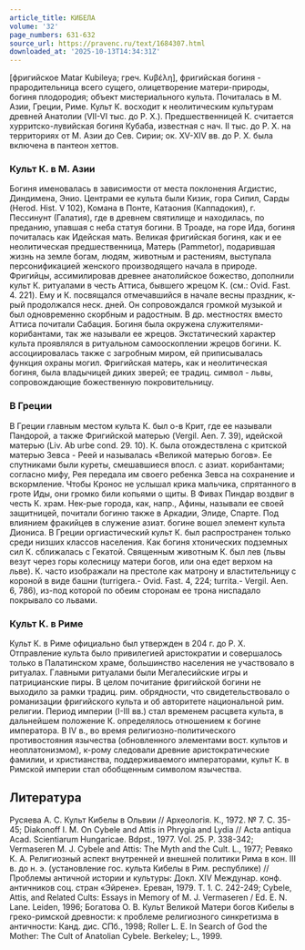 ```yaml
---
article_title: КИБЕЛА
volume: '32'
page_numbers: 631-632
source_url: https://pravenc.ru/text/1684307.html
downloaded_at: '2025-10-13T14:34:31Z'
---
```


[фригийское Matar Kubileya; греч. Κυβέλη], фригийская богиня - прародительница всего сущего, олицетворение матери-природы, богиня плодородия; объект мистериального культа. Почиталась в М. Азии, Греции, Риме. Культ К. восходит к неолитическим культурам древней Анатолии (VII-VI тыс. до Р. Х.). Предшественницей К. считается хурритско-лувийская богиня Кубаба, известная с нач. II тыс. до Р. Х. на территориях от М. Азии до Сев. Сирии; ок. XV-ХIV вв. до Р. Х. была включена в пантеон хеттов.

### Культ К. в М. Азии

Богиня именовалась в зависимости от места поклонения Агдистис, Диндимена, Энио. Центрами ее культа были Кизик, гора Сипил, Сарды (Herod. Hist. V 102), Комана в Понте, Катаония (Каппадокия), г. Пессинунт (Галатия), где в древнем святилище и находилась, по преданию, упавшая с неба статуя богини. В Троаде, на горе Ида, богиня почиталась как Идейская мать. Великая фригийская богиня, как и ее неолитическая предшественница, Матерь (Pammetor), подарившая жизнь на земле богам, людям, животным и растениям, выступала персонификацией женского производящего начала в природе. Фригийцы, ассимилировав древнее анатолийское божество, дополнили культ К. ритуалами в честь Аттиса, бывшего жрецом К. (см.: Ovid. Fast. 4. 221). Ему и К. посвящался отмечавшийся в начале весны праздник, к-рый продолжался неск. дней. Он сопровождался громкой музыкой и был одновременно скорбным и радостным. В др. местностях вместо Аттиса почитали Сабация. Богиня была окружена служителями-корибантами, так же называли ее жрецов. Экстатический характер культа проявлялся в ритуальном самооскоплении жрецов богини. К. ассоциировалась также с загробным миром, ей приписывалась функция охраны могил. Фригийская матерь, как и неолитическая богиня, была владычицей диких зверей; ее традиц. символ - львы, сопровождающие божественную покровительницу.

### В Греции

В Греции главным местом культа К. был о-в Крит, где ее называли Пандорой, а также Фригийской матерью (Vergil. Aen. 7. 39), идейской матерью (Liv. Ab urbe cond. 29. 10). К. была отождествлена с критской матерью Зевса - Реей и называлась «Великой матерью богов». Ее спутниками были куреты, смешавшиеся впосл. с азиат. корибантами; согласно мифу, Рея передала им своего ребенка Зевса на сохранение и вскормление. Чтобы Кронос не услышал крика мальчика, спрятанного в гроте Иды, они громко били копьями о щиты. В Фивах Пиндар воздвиг в честь К. храм. Нек-рые города, как, напр., Афины, называли ее своей защитницей, почитали богиню также в Аркадии, Элиде, Спарте. Под влиянием фракийцев в служение азиат. богине вошел элемент культа Диониса. В Греции оргиастический культ К. был распространен только среди низших классов населения. Как богиня хтонических подземных сил К. сближалась с Гекатой. Священным животным К. был лев (львы везут через горы колесницу матери богов, или она едет верхом на льве). К. часто изображали на престоле как матрону и властительницу с короной в виде башни (turrigera.- Ovid. Fast. 4, 224; turrita.- Vergil. Aen. 6, 786), из-под которой по обеим сторонам ее трона ниспадало покрывало со львами.

### Культ К. в Риме

Культ К. в Риме официально был утвержден в 204 г. до Р. Х. Отправление культа было привилегией аристократии и совершалось только в Палатинском храме, большинство населения не участвовало в ритуалах. Главными ритуалами были Мегалесийские игры и патрицианские пиры. В целом почитание фригийской богини не выходило за рамки традиц. рим. обрядности, что свидетельствовало о романизации фригийского культа и об авторитете национальной рим. религии. Период империи (I-III вв.) стал временем расцвета культа, в дальнейшем положение К. определялось отношением к богине императора. В IV в., во время религиозно-политического противостояния язычества (обновленного элементами вост. культов и неоплатонизмом), к-рому следовали древние аристократические фамилии, и христианства, поддерживаемого императорами, культ К. в Римской империи стал обобщенным символом язычества.

## Литература

Русяева А. С. Культ Кибелы в Ольвии // Археологiя. К., 1972. № 7. С. 35-45; Diakonoff I. М. Оn Суbеlе аnd Аttis in Phrygia аnd Lydiа // Аcta antiqua Acad. Scientiarum Hungaricae. Bdpst., 1977. Vоl. 25. Р. 338-342; Vermaseren M. J. Cybele and Attis: The Myth and the Cult. L., 1977; Ревяко К. А. Религиозный аспект внутренней и внешней политики Рима в кон. III в. до н. э. (установление гос. культа Кибелы в Рим. республике) // Проблемы античной истории и культуры: Докл. XIV Междунар. конф. античников соц. стран «Эйрене». Ереван, 1979. Т. 1. С. 242-249; Cybele, Attis, and Related Cults: Essays in Memory of M. J. Vermaseren / Ed. E. N. Lane. Leiden, 1996; Богатова О. В. Культ Великой Матери богов Кибелы в греко-римской древности: к проблеме религиозного синкретизма в античности: Канд. дис. СПб., 1998; Roller L. E. In Search of God the Mother: The Cult of Anatolian Cybele. Berkeley; L., 1999.
